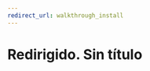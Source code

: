 ```yaml
---
redirect_url: walkthrough_install
---
```


# Redirigido. Sin título




<!--HONumber=May16_HO1-->


